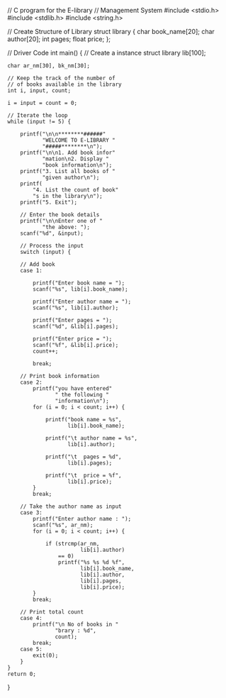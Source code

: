 // C program for the E-library
// Management System
#include <stdio.h>
#include <stdlib.h>
#include <string.h>
  
// Create Structure of Library
struct library {
    char book_name[20];
    char author[20];
    int pages;
    float price;
};
  
// Driver Code
int main()
{
    // Create a instance
    struct library lib[100];
  
    char ar_nm[30], bk_nm[30];
  
    // Keep the track of the number of
    // of books available in the library
    int i, input, count;
  
    i = input = count = 0;
  
    // Iterate the loop
    while (input != 5) {
  
        printf("\n\n********######"
               "WELCOME TO E-LIBRARY "
               "#####********\n");
        printf("\n\n1. Add book infor"
               "mation\n2. Display "
               "book information\n");
        printf("3. List all books of "
               "given author\n");
        printf(
            "4. List the count of book"
            "s in the library\n");
        printf("5. Exit");
  
        // Enter the book details
        printf("\n\nEnter one of "
               "the above: ");
        scanf("%d", &input);
  
        // Process the input
        switch (input) {
  
        // Add book
        case 1:
  
            printf("Enter book name = ");
            scanf("%s", lib[i].book_name);
  
            printf("Enter author name = ");
            scanf("%s", lib[i].author);
  
            printf("Enter pages = ");
            scanf("%d", &lib[i].pages);
  
            printf("Enter price = ");
            scanf("%f", &lib[i].price);
            count++;
  
            break;
  
        // Print book information
        case 2:
            printf("you have entered"
                   " the following "
                   "information\n");
            for (i = 0; i < count; i++) {
  
                printf("book name = %s",
                       lib[i].book_name);
  
                printf("\t author name = %s",
                       lib[i].author);
  
                printf("\t  pages = %d",
                       lib[i].pages);
  
                printf("\t  price = %f",
                       lib[i].price);
            }
            break;
  
        // Take the author name as input
        case 3:
            printf("Enter author name : ");
            scanf("%s", ar_nm);
            for (i = 0; i < count; i++) {
  
                if (strcmp(ar_nm,
                           lib[i].author)
                    == 0)
                    printf("%s %s %d %f",
                           lib[i].book_name,
                           lib[i].author,
                           lib[i].pages,
                           lib[i].price);
            }
            break;
  
        // Print total count
        case 4:
            printf("\n No of books in "
                   "brary : %d",
                   count);
            break;
        case 5:
            exit(0);
        }
    }
    return 0;
}
